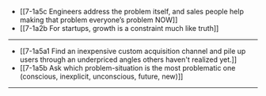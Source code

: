 - [[7-1a5c Engineers address the problem itself, and sales people help making that problem everyone’s problem NOW]]
- [[7-1a2b For startups, growth is a constraint much like truth]]
---
- [[7-1a5a1 Find an inexpensive custom acquisition channel and pile up users through an underpriced angles others haven't realized yet.]]
- [[7-1a5b Ask which problem-situation is the most problematic one (conscious, inexplicit, unconscious, future, new)]]
---
